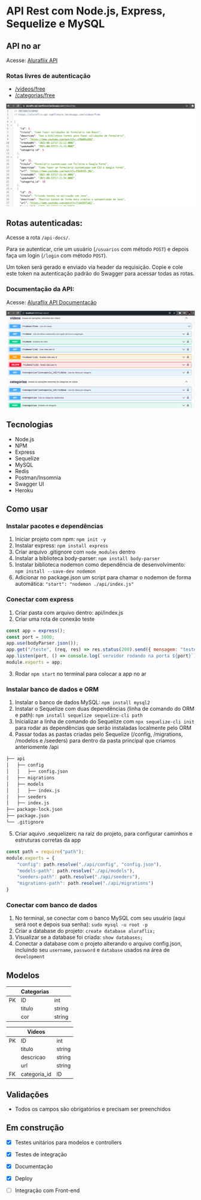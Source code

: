 # API Rest com Node.js, Express, Sequelize e MySQL

## API no ar

Acesse: [Aluraflix API](https://aluraflix-api-samfluture.herokuapp.com/)

### Rotas livres de autenticação

- [/videos/free](https://aluraflix-api-samfluture.herokuapp.com/videos/free)
- [/categorias/free](https://aluraflix-api-samfluture.herokuapp.com/categorias/free)

![json](https://github.com/samantafluture/aluraflix-api/blob/main/public/json.png?raw=true)

## Rotas autenticadas:

Acesse a rota `/api-docs/`.

Para se autenticar, crie um usuário (`/usuarios` com método `POST`) e depois faça um login (`/login` com método `POST`).

Um token será gerado e enviado via header da requisição. Copie e cole este token na autenticação padrão do Swagger para acessar todas as rotas.

### Documentação da API:

Acesse: [Aluraflix API Documentação](https://aluraflix-api-samfluture.herokuapp.com/api-docs/)

![swagger](https://github.com/samantafluture/aluraflix-api/blob/main/public/swagger.png?raw=true)

## Tecnologias

- Node.js
- NPM
- Express
- Sequelize
- MySQL 
- Redis
- Postman/Insomnia
- Swagger UI
- Heroku

## Como usar

### Instalar pacotes e dependências

1. Iniciar projeto com npm: `npm init -y`
2. Instalar express: `npm install express`
3. Criar arquivo .gitignore com `node_modules` dentro
4. Instalar a biblioteca body-parser: `npm install body-parser`
5. Instalar biblioteca nodemon como dependência de desenvolvimento: `npm install --save-dev nodemon`
6. Adicionar no package.json um script para chamar o nodemon de forma automática: `"start": "nodemon ./api/index.js"`

### Conectar com express

1. Criar pasta com arquivo dentro: api/index.js
2. Criar uma rota de conexão teste

```javascript
const app = express();
const port = 3000;
app.use(bodyParser.json());
app.get("/teste", (req, res) => res.status(200).send({ mensagem: "teste api" }));
app.listen(port, () => console.log(`servidor rodando na porta ${port}`));
module.exports = app;
```
3. Rodar `npm start` no terminal para colocar a app no ar

### Instalar banco de dados e ORM

1. Instalar o banco de dados MySQL: `npm install mysql2`
2. Instalar o Sequelize com duas dependências (linha de comando do ORM e path): `npm install sequelize sequelize-cli path`
3. Inicializar a linha de comando do Sequelize com `npx sequelize-cli init` para rodar as dependências que serão instaladas localmente pelo ORM
4. Passar todas as pastas criadas pelo Sequelize (/config, /migrations, /modelos e /seeders) para dentro da pasta principal que criamos anteriomente /api

```bash
├── api
│   ├── config
│   │   ├── config.json
│   ├── migrations
│   ├── models
│   │   ├── index.js
│   ├── seeders
│   ├── index.js
├── package-lock.json
├── package.json
└── .gitignore
```

5. Criar aquivo .sequelizerc na raiz do projeto, para configurar caminhos e estruturas corretas da app

```javascript
const path = require("path");
module.exports = {
    "config": path.resolve("./api/config", "config.json"),
    "models-path": path.resolve("./api/models"),
    "seeders-path": path.resolve("./api/seeders"),
    "migrations-path": path.resolve("./api/migrations")
}
```

### Conectar com banco de dados

1. No terminal, se conectar com o banco MySQL com seu usuário (aqui será root e depois sua senha): `sudo mysql -u root -p`
2. Criar a database do projeto: `create database aluraflix;`
3. Visualizar se a database foi criada: `show databases;`
4. Conectar a database com o projeto alterando o arquivo config.json, incluindo seu `username`, `password` e `database` usados na área de `development`

## Modelos

|    | Categorias |        |
|----|------------|--------|
| PK | ID         | int    |
|    | titulo     | string |
|    | cor        | string |

|    | Videos       |        |
|----|--------------|--------|
| PK | ID           | int    |
|    | titulo       | string |
|    | descricao    | string |
|    | url          | string |
| FK | categoria_id | ID     |

## Validações

- Todos os campos são obrigatórios e precisam ser preenchidos

## Em construção

- [x] Testes unitários para modelos e controllers
- [x] Testes de integração
- [x] Documentação
- [x] Deploy
- [ ] Integração com Front-end


